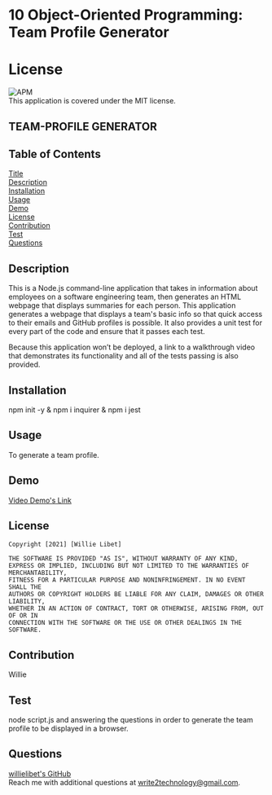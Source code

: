 # 10 Object-Oriented Programming: Team Profile Generator

# License 
  ![APM](https://img.shields.io/apm/l/npm?style=plastic)<br /> This application is covered under the MIT license.

##  TEAM-PROFILE GENERATOR

## Table of Contents
  [Title](#title)  
  [Description](#description)  
  [Installation](#installation)  
  [Usage](#usage)  
  [Demo](#demo)    
  [License](#license)  
  [Contribution](#contribution)  
  [Test](#test)  
  [Questions](#questions)

  ## Description

This is a Node.js command-line application that takes in information about employees on a software engineering team, then generates an HTML webpage that displays summaries for each person. This application generates a webpage that displays a team's basic info so that quick access to their emails and GitHub profiles is possible. It also provides a unit test for every part of the code and ensure that it passes each test.

Because this application won’t be deployed, a link to a walkthrough video that demonstrates its functionality and all of the tests passing is also provided.

  ## Installation
  npm init -y & npm i inquirer & npm i jest
  
  ## Usage
  To generate a team profile.

  ## Demo
  [Video Demo's Link](https://willielibet.github.io/team-profile-generator/)

  ## License
    Copyright [2021] [Willie Libet]
    
    THE SOFTWARE IS PROVIDED "AS IS", WITHOUT WARRANTY OF ANY KIND, 
    EXPRESS OR IMPLIED, INCLUDING BUT NOT LIMITED TO THE WARRANTIES OF MERCHANTABILITY, 
    FITNESS FOR A PARTICULAR PURPOSE AND NONINFRINGEMENT. IN NO EVENT SHALL THE 
    AUTHORS OR COPYRIGHT HOLDERS BE LIABLE FOR ANY CLAIM, DAMAGES OR OTHER LIABILITY, 
    WHETHER IN AN ACTION OF CONTRACT, TORT OR OTHERWISE, ARISING FROM, OUT OF OR IN 
    CONNECTION WITH THE SOFTWARE OR THE USE OR OTHER DEALINGS IN THE SOFTWARE.

  ## Contribution
  Willie 

  ## Test
  node script.js and answering the questions in order to generate the team profile to be displayed in a browser.

  ## Questions 
  [willielibet's GitHub](https://github.com/willielibet)   
  Reach me with additional questions at write2technology@gmail.com.

